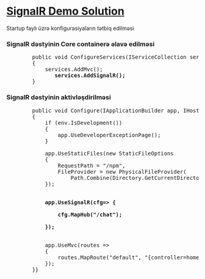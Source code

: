 # [SignalR Demo Solution](http://kamranaeff1994-002-site2.ctempurl.com)


Startup faylı üzrə konfigurasiyaların tətbiq edilməsi

###  SignalR dəstyinin Core containerə əlavə edilməsi
<pre>
        public void ConfigureServices(IServiceCollection services)
        {
            services.AddMvc();
               <b>services.AddSignalR(); </b>
        }
</pre>

###  SignalR dəstyinin aktivləşdirilməsi
<pre>
        public void Configure(IApplicationBuilder app, IHostingEnvironment env)
        {
            if (env.IsDevelopment())
            {
                app.UseDeveloperExceptionPage();
            }

            app.UseStaticFiles(new StaticFileOptions
            {
                RequestPath = "/npm",
                FileProvider = new PhysicalFileProvider(
                    Path.Combine(Directory.GetCurrentDirectory(), "node_modules"))
            });
            
            <b>
            app.UseSignalR(cfg=> {

                cfg.MapHub<ChatHub>("/chat");
            
            });
            </b>

            app.UseMvc(routes =>
            {
                routes.MapRoute("default", "{controller=home}/{action=index}/{id?}");
            });
        }}
</pre>
